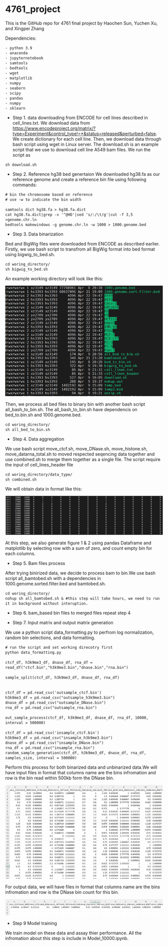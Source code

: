 # 4761_project


This is the GitHub repo for 4761 final project by Haochen Sun, Yuchen Xu, and Xingpei Zhang


Dependencies:
```
- python 3.9
- anaconda
- jupyternotebook
- samtools 
- bedtools 
- wget 
- matplotlib 
- numpy
- seaborn 
- scipy
- pandas
- numpy
- sklearn
```



- Step 1. data downloading from ENCODE for cell lines described in cell_lines.txt. We download data from https://www.encodeproject.org/matrix/?type=Experiment&control_type!=*&status=released&perturbed=false. We create dictionary for each cell line. Then, we download data through bash script using wget in Linux server. The download.sh is an example script that we use to download cell line A549 bam files. We run the script as 

```
sh download.sh
```

- Step 2. Reference hg38 bed genertaion
We downloaded hg38.fa as our reference genome and create a reference bin file using following commands:

```
# bin the chromosome based on reference 
# use -w to indicate the bin width

samtools dict hg38.fa > hg38.fa.dict
cat hg38.fa.dict|grep -v '^@HD'|sed 's/:/\t/g'|cut -f 3,5 >genome.chr.ln
bedtools makewindows -g genome.chr.ln -w 1000 > 1000.genome.bed
```


- Step 3. Data binarization

Bed and BigWig files were downloaded from ENCODE as described earlier. Firstly, we use bash script to transfrom all BigWig format into bed format using bigwig_to_bed.sh. 
 
```
cd woring_directory/ 
sh bigwig_to_bed.sh
```

An example working directory will look like this:

![My Image](Images/Sample_directory.png)



Then, we process all bed files to binary bin with another bash script all_bash_to_bin.sh. The all_bash_to_bin.sh have dependencis on bed_to.bin.sh and 1000.genome.bed.

```
cd woring_directory/ 
sh all_bed_to_bin.sh
```


- Step 4. Data aggregation

We use bash script move_ctcf.sh, move_DNase.sh, move_histone.sh, move_datarna_total.sh to moved respected seqencing data together and use combined.sh to merge them together as a single file. The script require the input of cell_lines_header file


```
cd woring_directory/data_type/
sh combined.sh
```

We will obtain data in format like this: 


![My Image](Images/Combined_file.png)

At this step, we also generate figure 1 & 2 using pandas Dataframe and matplotlib by selecting row with a sum of zero, and count empty bin for each columns.

- Step 5. Bam files process 

After trying binirized data, we decide to process bam to bin.We use bash script all_bamtobed.sh with a dependencies in 1000.genome.sorted.filter.bed and bamtobed.sh.  


```
cd woring_directory/
nohup sh all_bamtobed.sh & #this step will take hours, we need to run it in background without interuption.
```

- Step 6. bam_based bin files to merged files
repeat step 4  

- Step 7. Input matrix and output matrix generation

We use a python script data_formatting.py to perfrom log normalization, random bin selections, and data formatting. 


```
# run the script and set working direcotry first
python data_formatting.py

ctcf_df, h3k9me3_df, dnase_df, rna_df = read_df("ctcf.bin","h3k9me3.bin","dnase.bin","rna.bin")
    
sample_split(ctcf_df, h3k9me3_df, dnase_df, rna_df)
    

ctcf_df = pd.read_csv('outsample_ctcf.bin')
h3k9me3_df = pd.read_csv("outsample_h3k9me3.bin")
dnase_df = pd.read_csv("outsample_DNase.bin")
rna_df = pd.read_csv("outsample_rna.bin")
 
out_sample_process(ctcf_df, h3k9me3_df, dnase_df, rna_df, 10000, interval = 500000) 
    
ctcf_df = pd.read_csv('insample_ctcf.bin')
h3k9me3_df = pd.read_csv("insample_h3k9me3.bin")
dnase_df = pd.read_csv("insample_DNase.bin")
rna_df = pd.read_csv("insample_rna.bin")
random_sample_generation(ctcf_df, h3k9me3_df, dnase_df, rna_df, samples_size, interval = 500000)

```

Perform this process for both binarized data and unbinarized data.We will have input files in format that columns name are the bins infromation and row is the bin read within 500kb form the DNase bin. 



![My Image](Images/CTCF_Sample.png)



For output data, we will have files in format that columns name are the bins infromation and row is the DNase bin count for this bin. 

![My Image](Images/DNase.png)

- Step 9 Model training

We train model on these data and assay thier performance. All the infromation about this step is include in Model_10000.ipynb. 


















